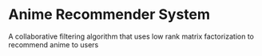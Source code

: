 # Anime Recommender System
 A collaborative filtering algorithm that uses low rank matrix factorization to recommend anime to users
